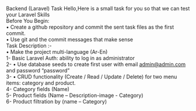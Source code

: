 
Backend (Laravel) Task
Hello,Here is a small task for you so that we can test your Laravel Skills<br />
Before You Begin:<br />
•	Create a github repository and commit the sent task files as the first commit.<br />
•	Use git and the commit messages that make sense<br />
Task Description :-<br />
•  Make the project multi-language (Ar-En)<br />
1-	Basic Laravel Auth: ability to log in as administrator<br />
2-	•  Use database seeds to create first user with email admin@admin.com and password “password”<br />
3-	•  CRUD functionality (Create / Read / Update / Delete) for two menu items: category and product.<br />
4-	Category fields (Name)<br />
5-	Product fields (Name – Description-image - Category)<br />
6-	Product filtration by (name – Category)



